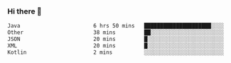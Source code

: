 ### Hi there 👋

<!--START_SECTION:waka-->

```txt
Java                       6 hrs 50 mins   █████████████████████░░░░   83.41 %
Other                      38 mins         ██░░░░░░░░░░░░░░░░░░░░░░░   07.73 %
JSON                       20 mins         █░░░░░░░░░░░░░░░░░░░░░░░░   04.21 %
XML                        20 mins         █░░░░░░░░░░░░░░░░░░░░░░░░   04.09 %
Kotlin                     2 mins          ░░░░░░░░░░░░░░░░░░░░░░░░░   00.47 %
```

<!--END_SECTION:waka-->

<!--
**jerry-shao/jerry-shao** is a ✨ _special_ ✨ repository because its `README.md` (this file) appears on your GitHub profile.

Here are some ideas to get you started:

- 🔭 I’m currently working on ...
- 🌱 I’m currently learning ...
- 👯 I’m looking to collaborate on ...
- 🤔 I’m looking for help with ...
- 💬 Ask me about ...
- 📫 How to reach me: ...
- 😄 Pronouns: ...
- ⚡ Fun fact: ...
-->
